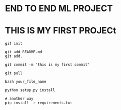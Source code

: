 # END TO END ML PROJECT
# THIS IS MY FIRST PROJECt
```
git init
```
```
git add README.md 
git add.

```
```
git commit -m "this is my first commit"

````
```
git pull

```
```
bash your_file_name
```

```
python setup.py install
```
```
# another way
pip install -r requirements.txt
```